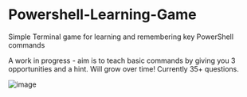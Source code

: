 # Powershell-Learning-Game

Simple Terminal game for learning and remembering key PowerShell commands

A work in progress - aim is to teach basic commands by giving you 3 opportunities and a hint. Will grow over time! Currently 35+ questions.

![image](https://github.com/user-attachments/assets/10001637-ef7a-4e8c-98fa-b2eeea56e0ab)


